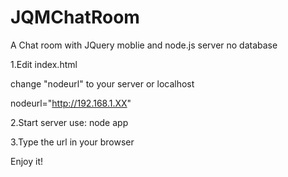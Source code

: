 JQMChatRoom
===========

A Chat room with JQuery moblie and node.js server no database

1.Edit index.html

 change "nodeurl" to your server or localhost
 
  nodeurl="http://192.168.1.XX"

2.Start server use:
  node app


3.Type the url in your browser


Enjoy it!
